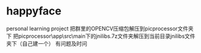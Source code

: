 # happyface
personal learning project
把群里的OPENCV压缩包解压到picprocessor文件夹下
把picprocessor\app\src\main下的jnilibs.7z文件夹解压到当前目录jnilibs文件夹下（自己建一个）
有问题及时问
